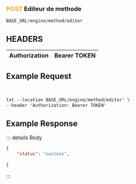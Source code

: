 
### <span style="color:orange">POST</span> Editeur de methode
````
BASE_URL/engine/method/editor
````

## HEADERS

| Authorization | Bearer TOKEN |
| ------------- | ----------- |


## Example Request

```txt


txt --location BASE_URL/engine/method/editor' \
--header 'Authorization: Bearer TOKEN'

```


## Example Response

::: details Body  

```json
{
    "status": "success",
   
}


```




:::

